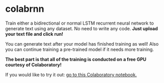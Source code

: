 # colabrnn
Train either a bidirectional or normal LSTM recurrent neural network to generate text using any dataset. No need to write any code. **Just upload your text file and click run!**

You can generate text after your model has finished training as well! Also you can continue training a pre-trained model if it needs more training.

**The best part is that all of the training is conducted on a free GPU courtesy of Colaboratory!**

If you would like to try it out: [go to this Colaboratory notebook.](https://colab.research.google.com/github/demmojo/colabrnn/blob/master/colabrnn.ipynb)
